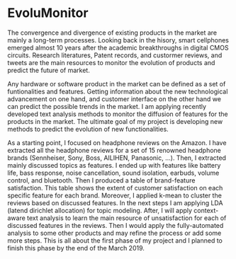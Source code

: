 # EvoluMonitor

The convergence and divergence of existing products in the market are mainly a long-term processes. Looking back in the hisory, smart cellphones emerged almost 10 years after the academic breakthroughs in digital CMOS circuits. Research literatures, Patent records, and custormer reviews, and tweets are the main resources to monitor the evolution of products and predict the future of market. 

Any hardware or software product in the market can be defined as a set of funtionalities and features. Getting information about the new technological advancement on one hand, and customer interface on the other hand we can predict the possible trends in the market. I am applying recently developed text analysis methods to monitor the diffusion of features for the products in the market. The ultimate goal of my project is developing new methods to predict the evolution of new functionalities.

As a starting point, I focused on headphone reviews on the Amazon. I have extracted all the headphone reviews for a set of 15 renowned headphone brands (Sennheiser, Sony, Boss, AILIHEN, Panasonic, ...). Then, I extracted mainly discussed topics as features. I ended up with features like battery life, bass response, noise cancellation, sound isolation, earbuds, volume control, and bluetooth. Then I produced a table of brand-feature satisfaction. This table shows the extent of customer satisfaction on each specific feature for each brand. Moreover, I applied k-mean to cluster the reviews based on discussed features. In the next steps I am applying LDA (latend dirichlet allocation) for topic modeling. After, I will apply context-aware text analysis to learn the main resource of unsatisfaction for each of discussed features in the reviews. Then I would apply the fully-automated analysis to some other products and may refine the process or add some more steps. This is all about the first phase of my project and I planned to finish this phase by the end of the March 2019.




